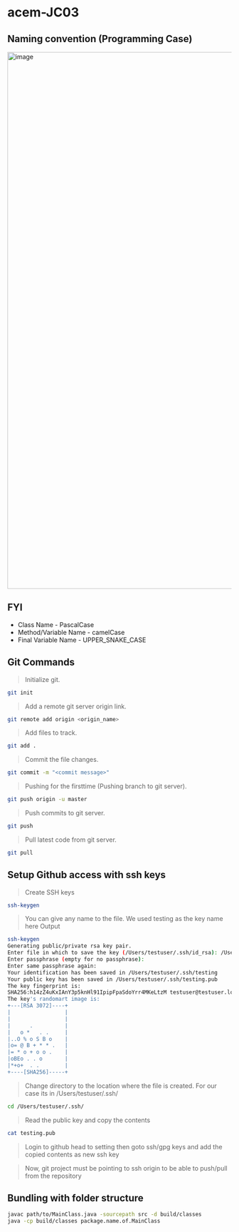 # acem-JC03

## Naming convention (Programming Case)
<img width="1204" alt="image" src="https://user-images.githubusercontent.com/21164124/175962036-0a3c0620-ec50-455f-ac29-facde01c6045.png">

## FYI
* Class Name - PascalCase
* Method/Variable Name - camelCase
* Final Variable Name - UPPER_SNAKE_CASE



## Git Commands
> Initialize git.
```sh
git init
```
> Add a remote git server origin link.
```sh
git remote add origin <origin_name>
```
> Add files to track.
```sh
git add .
```
> Commit the file changes.
```sh
git commit -m "<commit message>"
```
> Pushing for the firsttime (Pushing branch to git server).
```sh
git push origin -u master
```
> Push commits to git server.
```sh
git push 
```
> Pull latest code from git server.
```sh
git pull 
```

## Setup Github access with ssh keys

> Create SSH keys

```sh
ssh-keygen
```
> You can give any name to the file. We used testing as the key name here
> Output
```sh
ssh-keygen
Generating public/private rsa key pair.
Enter file in which to save the key (/Users/testuser/.ssh/id_rsa): /Users/testuser/.ssh/testing
Enter passphrase (empty for no passphrase): 
Enter same passphrase again: 
Your identification has been saved in /Users/testuser/.ssh/testing
Your public key has been saved in /Users/testuser/.ssh/testing.pub
The key fingerprint is:
SHA256:h14zZ4uKxIAnY3p5knHl91IpipFpaSdoYrr4MKeLtzM testuser@testuser.local
The key's randomart image is:
+---[RSA 3072]----+
|                 |
|                 |
|      .          |
|   o *   . .     |
|..O % o S B o    |
|o= @ B + * * .   |
|= * o + o o .    |
|oBEo . . o       |
|*+o+  . .        |
+----[SHA256]-----+
```
> Change directory to the location where the file is created. For our case its in /Users/testuser/.ssh/

```sh
cd /Users/testuser/.ssh/
```
> Read the public key and copy the contents
```sh
cat testing.pub
```
>Login to github head to setting then goto ssh/gpg keys and add the copied contents as new ssh key

>Now, git project must be pointing to ssh origin to be able to push/pull from the repository

## Bundling with folder structure
```bash
javac path/to/MainClass.java -sourcepath src -d build/classes
java -cp build/classes package.name.of.MainClass
```
